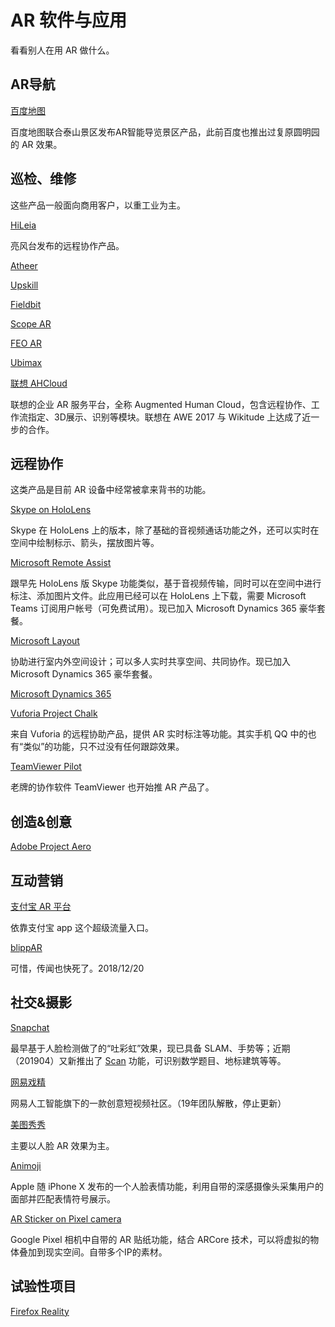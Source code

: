 # AR 软件与应用

看看别人在用 AR 做什么。

## AR导航

[百度地图](#)

百度地图联合泰山景区发布AR智能导览景区产品，此前百度也推出过复原圆明园的 AR 效果。

## 巡检、维修

这些产品一般面向商用客户，以重工业为主。

[HiLeia](http://hileia.com)

亮风台发布的远程协作产品。

[Atheer](http://www.atheerair.com/)

[Upskill](https://upskill.io/)

[Fieldbit](https://www.fieldbit.net/)

[Scope AR](http://www.scopear.com/)

[FEO AR](https://www.feo-ar.com/)

[Ubimax](http://www.ubimax.de/index.php/en/)

[联想 AHCloud](http://www.lenovo-ar.com/ahcloud.html)

联想的企业 AR 服务平台，全称 Augmented Human Cloud，包含远程协作、工作流指定、3D展示、识别等模块。联想在 AWE 2017 与 Wikitude 上达成了近一步的合作。


## 远程协作

这类产品是目前 AR 设备中经常被拿来背书的功能。

[Skype on HoloLens](https://www.microsoft.com/en-us/hololens/apps/skype)

Skype 在 HoloLens 上的版本，除了基础的音视频通话功能之外，还可以实时在空间中绘制标示、箭头，摆放图片等。

[Microsoft Remote Assist](https://dynamics.microsoft.com/en-us/mixed-reality/remote-assist/)

跟早先 HoloLens 版 Skype 功能类似，基于音视频传输，同时可以在空间中进行标注、添加图片文件。此应用已经可以在 HoloLens 上下载，需要 Microsoft Teams 订阅用户帐号（可免费试用）。现已加入 Microsoft Dynamics 365 豪华套餐。

[Microsoft Layout](https://dynamics.microsoft.com/en-us/mixed-reality/layout/)

协助进行室内外空间设计；可以多人实时共享空间、共同协作。现已加入 Microsoft Dynamics 365 豪华套餐。

[Microsoft Dynamics 365](https://dynamics.microsoft.com/en-us/)

[Vuforia Project Chalk](https://developer.vuforia.com/projectchalk)

来自 Vuforia 的远程协助产品，提供 AR 实时标注等功能。其实手机 QQ 中的也有“类似”的功能，只不过没有任何跟踪效果。

[TeamViewer Pilot](https://www.teamviewer.com/en-us/solutions/augmented-reality-remote-support/#gref)

老牌的协作软件 TeamViewer 也开始推 AR 产品了。


## 创造&创意

[Adobe Project Aero](https://www.adobe.com/products/projectaero.html)


## 互动营销

[支付宝 AR 平台](https://render.alipay.com/p/s/real/index)

依靠支付宝 app 这个超级流量入口。

[blippAR](https://www.blippar.com/)
 
 可惜，传闻也快死了。2018/12/20



## 社交&摄影

[Snapchat](https://www.snapchat.com/)

最早基于人脸检测做了的“吐彩虹”效果，现已具备 SLAM、手势等；近期（201904）又新推出了 [Scan](https://techcrunch.com/2019/04/04/snapchat-scan-platform/) 功能，可识别数学题目、地标建筑等等。


[网易戏精](https://xijing.netease.com/)

网易人工智能旗下的一款创意短视频社区。（19年团队解散，停止更新）

[美图秀秀](https://itunes.apple.com/cn/app/%E7%BE%8E%E5%9B%BE%E7%A7%80%E7%A7%80/id416048305?mt=8)

主要以人脸 AR 效果为主。

[Animoji](https://www.youtube.com/watch?v=Kkq8a6AV3HM)

Apple 随 iPhone X 发布的一个人脸表情功能，利用自带的深感摄像头采集用户的面部并匹配表情符号展示。

[AR Sticker on Pixel camera](https://www.youtube.com/watch?v=DoS7VwKd0Ys)

Google Pixel 相机中自带的 AR 贴纸功能，结合 ARCore 技术，可以将虚拟的物体叠加到现实空间。自带多个IP的素材。


## 试验性项目
[Firefox Reality](https://mixedreality.mozilla.org/firefox-reality/)
